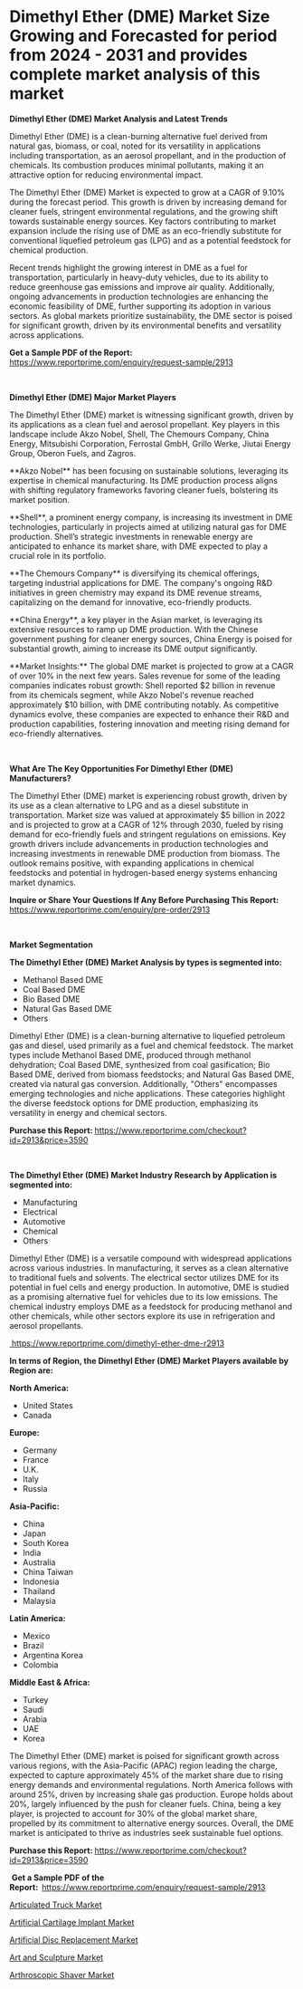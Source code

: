 <p><h1>Dimethyl Ether (DME) Market Size Growing and Forecasted for period from 2024 - 2031 and provides complete market analysis of this market</h1></p><p><strong>Dimethyl Ether (DME) Market Analysis and Latest Trends</strong></p>
<p><p>Dimethyl Ether (DME) is a clean-burning alternative fuel derived from natural gas, biomass, or coal, noted for its versatility in applications including transportation, as an aerosol propellant, and in the production of chemicals. Its combustion produces minimal pollutants, making it an attractive option for reducing environmental impact.</p><p>The Dimethyl Ether (DME) Market is expected to grow at a CAGR of 9.10% during the forecast period. This growth is driven by increasing demand for cleaner fuels, stringent environmental regulations, and the growing shift towards sustainable energy sources. Key factors contributing to market expansion include the rising use of DME as an eco-friendly substitute for conventional liquefied petroleum gas (LPG) and as a potential feedstock for chemical production.</p><p>Recent trends highlight the growing interest in DME as a fuel for transportation, particularly in heavy-duty vehicles, due to its ability to reduce greenhouse gas emissions and improve air quality. Additionally, ongoing advancements in production technologies are enhancing the economic feasibility of DME, further supporting its adoption in various sectors. As global markets prioritize sustainability, the DME sector is poised for significant growth, driven by its environmental benefits and versatility across applications.</p></p>
<p><strong>Get a Sample PDF of the Report:&nbsp;</strong> <a href="https://www.reportprime.com/enquiry/request-sample/2913?utm_campaign=1896&utm_medium=2&utm_source=Github&utm_content=ia&utm_term=24122024&utm_id=dimethyl-ether-dme">https://www.reportprime.com/enquiry/request-sample/2913</a></p>
<p>&nbsp;</p>
<p><strong>Dimethyl Ether (DME) Major Market Players</strong></p>
<p><p>The Dimethyl Ether (DME) market is witnessing significant growth, driven by its applications as a clean fuel and aerosol propellant. Key players in this landscape include Akzo Nobel, Shell, The Chemours Company, China Energy, Mitsubishi Corporation, Ferrostal GmbH, Grillo Werke, Jiutai Energy Group, Oberon Fuels, and Zagros.</p><p>**Akzo Nobel** has been focusing on sustainable solutions, leveraging its expertise in chemical manufacturing. Its DME production process aligns with shifting regulatory frameworks favoring cleaner fuels, bolstering its market position.</p><p>**Shell**, a prominent energy company, is increasing its investment in DME technologies, particularly in projects aimed at utilizing natural gas for DME production. Shell’s strategic investments in renewable energy are anticipated to enhance its market share, with DME expected to play a crucial role in its portfolio.</p><p>**The Chemours Company** is diversifying its chemical offerings, targeting industrial applications for DME. The company's ongoing R&D initiatives in green chemistry may expand its DME revenue streams, capitalizing on the demand for innovative, eco-friendly products.</p><p>**China Energy**, a key player in the Asian market, is leveraging its extensive resources to ramp up DME production. With the Chinese government pushing for cleaner energy sources, China Energy is poised for substantial growth, aiming to increase its DME output significantly.</p><p>**Market Insights:** The global DME market is projected to grow at a CAGR of over 10% in the next few years. Sales revenue for some of the leading companies indicates robust growth: Shell reported $2 billion in revenue from its chemicals segment, while Akzo Nobel's revenue reached approximately $10 billion, with DME contributing notably. As competitive dynamics evolve, these companies are expected to enhance their R&D and production capabilities, fostering innovation and meeting rising demand for eco-friendly alternatives.</p></p>
<p>&nbsp;</p>
<p><strong>What Are The Key Opportunities For Dimethyl Ether (DME) Manufacturers?</strong></p>
<p><p>The Dimethyl Ether (DME) market is experiencing robust growth, driven by its use as a clean alternative to LPG and as a diesel substitute in transportation. Market size was valued at approximately $5 billion in 2022 and is projected to grow at a CAGR of 12% through 2030, fueled by rising demand for eco-friendly fuels and stringent regulations on emissions. Key growth drivers include advancements in production technologies and increasing investments in renewable DME production from biomass. The outlook remains positive, with expanding applications in chemical feedstocks and potential in hydrogen-based energy systems enhancing market dynamics.</p></p>
<p><strong>Inquire or Share Your Questions If Any Before Purchasing This Report:</strong> <a href="https://www.reportprime.com/enquiry/pre-order/2913?utm_campaign=1896&utm_medium=2&utm_source=Github&utm_content=ia&utm_term=24122024&utm_id=dimethyl-ether-dme">https://www.reportprime.com/enquiry/pre-order/2913</a></p>
<p>&nbsp;</p>
<p><strong>Market Segmentation</strong></p>
<p><strong>The Dimethyl Ether (DME) Market Analysis by types is segmented into:</strong></p>
<p><ul><li>Methanol Based DME</li><li>Coal Based DME</li><li>Bio Based DME</li><li>Natural Gas Based DME</li><li>Others</li></ul></p>
<p><p>Dimethyl Ether (DME) is a clean-burning alternative to liquefied petroleum gas and diesel, used primarily as a fuel and chemical feedstock. The market types include Methanol Based DME, produced through methanol dehydration; Coal Based DME, synthesized from coal gasification; Bio Based DME, derived from biomass feedstocks; and Natural Gas Based DME, created via natural gas conversion. Additionally, "Others" encompasses emerging technologies and niche applications. These categories highlight the diverse feedstock options for DME production, emphasizing its versatility in energy and chemical sectors.</p></p>
<p><strong>Purchase this Report:&nbsp;</strong><a href="https://www.reportprime.com/checkout?id=2913&price=3590&utm_campaign=1896&utm_medium=2&utm_source=Github&utm_content=ia&utm_term=24122024&utm_id=dimethyl-ether-dme">https://www.reportprime.com/checkout?id=2913&price=3590</a></p>
<p>&nbsp;</p>
<p><strong>The Dimethyl Ether (DME) Market Industry Research by Application is segmented into:</strong></p>
<p><ul><li>Manufacturing</li><li>Electrical</li><li>Automotive</li><li>Chemical</li><li>Others</li></ul></p>
<p><p>Dimethyl Ether (DME) is a versatile compound with widespread applications across various industries. In manufacturing, it serves as a clean alternative to traditional fuels and solvents. The electrical sector utilizes DME for its potential in fuel cells and energy production. In automotive, DME is studied as a promising alternative fuel for vehicles due to its low emissions. The chemical industry employs DME as a feedstock for producing methanol and other chemicals, while other sectors explore its use in refrigeration and aerosol propellants.</p></p>
<p><a href="https://www.reportprime.com/dimethyl-ether-dme-r2913?utm_campaign=1896&utm_medium=2&utm_source=Github&utm_content=ia&utm_term=24122024&utm_id=dimethyl-ether-dme">&nbsp;https://www.reportprime.com/dimethyl-ether-dme-r2913</a></p>
<p><strong>In terms of Region, the Dimethyl Ether (DME) Market Players available by Region are:</strong></p>
<p>
    <p> <strong> North America: </strong>
        <ul>
            <li>United States</li>
            <li>Canada</li>
        </ul>
        </p> 
    <p> <strong> Europe: </strong>
        <ul>
            <li>Germany</li>
            <li>France</li>
            <li>U.K.</li>
            <li>Italy</li>
            <li>Russia</li>
        </ul>
        </p> 
    <p> <strong> Asia-Pacific: </strong>
        <ul>
            <li>China</li>
            <li>Japan</li>
            <li>South Korea</li>
            <li>India</li>
            <li>Australia</li>
            <li>China Taiwan</li>
            <li>Indonesia</li>
            <li>Thailand</li>
            <li>Malaysia</li>
        </ul>
        </p> 
    <p> <strong> Latin America: </strong>
        <ul>
            <li>Mexico</li>
            <li>Brazil</li>
            <li>Argentina Korea</li>
            <li>Colombia</li>
        </ul>
        </p> 
    <p> <strong> Middle East & Africa: </strong>
        <ul>
            <li>Turkey</li>
            <li>Saudi</li>
            <li>Arabia</li>
            <li>UAE</li>
            <li>Korea</li>
        </ul>
    </p>
    </p>
<p><p>The Dimethyl Ether (DME) market is poised for significant growth across various regions, with the Asia-Pacific (APAC) region leading the charge, expected to capture approximately 45% of the market share due to rising energy demands and environmental regulations. North America follows with around 25%, driven by increasing shale gas production. Europe holds about 20%, largely influenced by the push for cleaner fuels. China, being a key player, is projected to account for 30% of the global market share, propelled by its commitment to alternative energy sources. Overall, the DME market is anticipated to thrive as industries seek sustainable fuel options.</p></p>
<p><strong>Purchase this Report: </strong><a href="https://www.reportprime.com/checkout?id=2913&price=3590&utm_campaign=1896&utm_medium=2&utm_source=Github&utm_content=ia&utm_term=24122024&utm_id=dimethyl-ether-dme">https://www.reportprime.com/checkout?id=2913&price=3590</a></p>
<p>&nbsp;<strong>Get a Sample PDF of the Report:&nbsp;&nbsp;</strong><a href="https://www.reportprime.com/enquiry/request-sample/2913?utm_campaign=1896&utm_medium=2&utm_source=Github&utm_content=ia&utm_term=24122024&utm_id=dimethyl-ether-dme">https://www.reportprime.com/enquiry/request-sample/2913</a></p>
<p><strong></strong></p>
<p><p><a href="https://www.linkedin.com/pulse/discovering-articulated-truckmarkets-types-applications-geographies-ximge?utm_campaign=1896&utm_medium=2&utm_source=Github&utm_content=ia&utm_term=24122024&utm_id=dimethyl-ether-dme">Articulated Truck Market</a></p><p><a href="https://www.linkedin.com/pulse/industry-insights-global-artificial-cartilage-implant-markets-ijv4c?utm_campaign=1896&utm_medium=2&utm_source=Github&utm_content=ia&utm_term=24122024&utm_id=dimethyl-ether-dme">Artificial Cartilage Implant Market</a></p><p><a href="https://www.linkedin.com/pulse/artificial-disc-replacement-market-analysis-share-size-value-gozcc?utm_campaign=1896&utm_medium=2&utm_source=Github&utm_content=ia&utm_term=24122024&utm_id=dimethyl-ether-dme">Artificial Disc Replacement Market</a></p><p><a href="https://www.linkedin.com/pulse/future-art-sculpture-market-whats-propelling-121-cagr-3d6wc?utm_campaign=1896&utm_medium=2&utm_source=Github&utm_content=ia&utm_term=24122024&utm_id=dimethyl-ether-dme">Art and Sculpture Market</a></p><p><a href="https://www.linkedin.com/pulse/arthroscopic-shaver-market-insights-size-share-growth-drivers-spr2c?utm_campaign=1896&utm_medium=2&utm_source=Github&utm_content=ia&utm_term=24122024&utm_id=dimethyl-ether-dme">Arthroscopic Shaver Market</a></p></p>